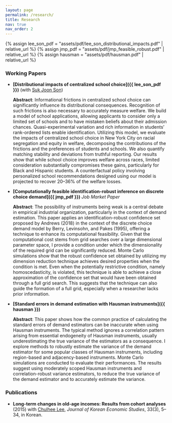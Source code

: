 ```yaml
---
layout: page
permalink: /research/
title: Research
nav: true
nav_order: 2
---
```


{% assign lee_son_pdf = "assets/pdf/lee_son_distributional_impacts.pdf" | relative_url %}
{% assign jmp_pdf = "assets/pdf/jmp_feasible_robust.pdf" | relative_url %}
{% assign hausman = "assets/pdf/hausman.pdf" | relative_url %}

### Working Papers

- **[Distributional impacts of centralized school choice]({{ lee_son_pdf }})** (with [Suk Joon Son](https://sites.google.com/view/sukjoon-son))

  **Abstract**: Informational frictions in centralized school choice can significantly influence its distributional consequences. Recognition of such frictions is also necessary to accurately measure welfare. We build a model of school applications, allowing applicants to consider only a limited set of schools and to have mistaken beliefs about their admission chances. Quasi-experimental variation and rich information in students’ rank-ordered lists enable identification. Utilizing this model, we evaluate the impacts of centralized school choice in New York City on racial segregation and equity in welfare, decomposing the contributions of the frictions and the preferences of students and schools. We also quantify matching stability and deviations from truthful reporting. Our results show that while school choice improves welfare across races, limited consideration substantially compromises these gains, particularly for Black and Hispanic students. A counterfactual policy involving personalized school recommendations designed using our model is projected to recover 20–36% of the welfare losses.

- **[Computationally feasible identification-robust inference on discrete choice demand]({{ jmp_pdf }})** _Job Market Paper_

  **Abstract**: The possibility of instruments being weak is a central debate in empirical industrial organization, particularly in the context of demand estimation. This paper applies an identification-robust confidence set proposed by Andrews (2018) in the context of the discrete choice demand model by Berry, Levinsohn, and Pakes (1995), offering a technique to enhance its computational feasibility. Given that the computational cost stems from grid searches over a large dimensional parameter space, I provide a condition under which the dimensionality of the required grid can be significantly reduced. Monte Carlo simulations show that the robust confidence set obtained by utilizing my dimension reduction technique achieves desired properties when the condition is met. Even when the potentially restrictive condition, namely homoscedasticity, is violated, this technique is able to achieve a close approximation of the confidence set that would have been obtained through a full grid search. This suggests that the technique can also guide the formation of a full grid, especially when a researcher lacks prior information.

- **[Standard errors in demand estimation with Hausman instruments]({{ hausman }})**

  **Abstract**: This paper shows how the common practice of calculating the standard errors of demand estimators can be inaccurate when using Hausman instruments. The typical method ignores a correlation pattern arising from essential endogeneity of Hausman instruments, usually underestimating the true variance of the estimators as a consequence. I explore methods to robustly estimate the variance of the demand estimator for some popular classes of Hausman instruments, including region-based and adjacency-based instruments. Monte Carlo simulations are conducted to evaluate their performances. The results suggest using moderately scoped Hausman instruments and correlation-robust variance estimators, to reduce the true variance of the demand estimator and to accurately estimate the variance.

### Publications

- **Long-term changes in old-age incomes: Results from cohort analyses** (2015) with [Chulhee Lee](https://sites.google.com/view/chullee98), _Journal of Korean Economic Studies_, 33(3), 5–34, in Korean.
